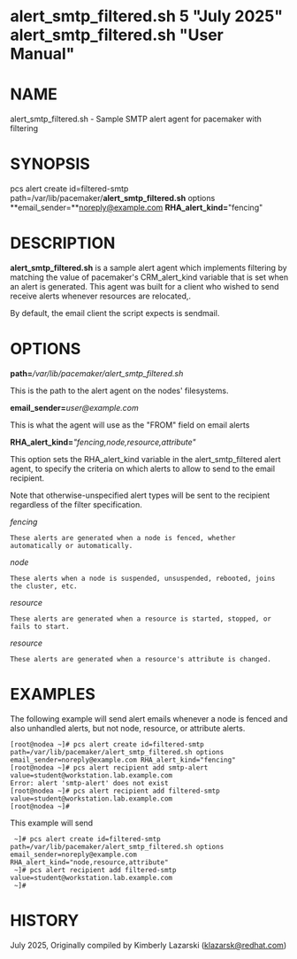 alert_smtp_filtered.sh 5 "July 2025" alert_smtp_filtered.sh "User Manual"
==================================================

# NAME
alert_smtp_filtered.sh - Sample SMTP alert agent for pacemaker with filtering

# SYNOPSIS
pcs alert create id=filtered-smtp path=/var/lib/pacemaker/**alert_smtp_filtered.sh** options **email_sender=**noreply@example.com **RHA_alert_kind=**"fencing"


# DESCRIPTION
**alert_smtp_filtered.sh** is a sample alert agent which implements filtering by matching the 
value of pacemaker's CRM_alert_kind variable that is set when an alert is generated. This 
agent was built for a client who wished to send receive alerts whenever resources are relocated,.

By default, the email client the script expects is sendmail.

# OPTIONS

**path=**_/var/lib/pacemaker/alert_smtp_filtered.sh_

This is the path to the alert agent on the nodes' filesystems.

**email_sender=**_user@example.com_

This is what the agent will use as the "FROM" field on email alerts

**RHA_alert_kind=**_"fencing,node,resource,attribute"_

This option sets the RHA_alert_kind variable in the alert_smtp_filtered alert agent, to specify the
criteria on which alerts to allow to send to the email recipient.

Note that otherwise-unspecified alert types will be sent to the recipient regardless of the filter
specification.

_fencing_

    These alerts are generated when a node is fenced, whether automatically or automatically.

_node_

    These alerts when a node is suspended, unsuspended, rebooted, joins the cluster, etc. 
    
_resource_

    These alerts are generated when a resource is started, stopped, or fails to start. 
    
_resource_

    These alerts are generated when a resource's attribute is changed. 
    
# EXAMPLES

The following example will send alert emails whenever a node is fenced and also unhandled alerts,
but not node, resource, or attribute alerts.

```
[root@nodea ~]# pcs alert create id=filtered-smtp path=/var/lib/pacemaker/alert_smtp_filtered.sh options email_sender=noreply@example.com RHA_alert_kind="fencing"
[root@nodea ~]# pcs alert recipient add smtp-alert value=student@workstation.lab.example.com 
Error: alert 'smtp-alert' does not exist
[root@nodea ~]# pcs alert recipient add filtered-smtp value=student@workstation.lab.example.com  
[root@nodea ~]# 
```

This example will send 

```
 ~]# pcs alert create id=filtered-smtp path=/var/lib/pacemaker/alert_smtp_filtered.sh options email_sender=noreply@example.com RHA_alert_kind="node,resource,attribute"
 ~]# pcs alert recipient add filtered-smtp value=student@workstation.lab.example.com  
 ~]# 
```

# HISTORY
July 2025, Originally compiled by Kimberly Lazarski (klazarsk@redhat.com)
